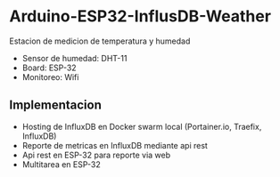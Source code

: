# Arduino-ESP32-InflusDB-Weather
Estacion de medicion de temperatura y humedad

* Sensor de humedad: DHT-11
* Board: ESP-32
* Monitoreo: Wifi

## Implementacion
 - Hosting de InfluxDB en Docker swarm local (Portainer.io, Traefix, InfluxDB)
 - Reporte de metricas en InfluxDB mediante api rest 
 - Api rest en ESP-32 para reporte via web
 - Multitarea en ESP-32
